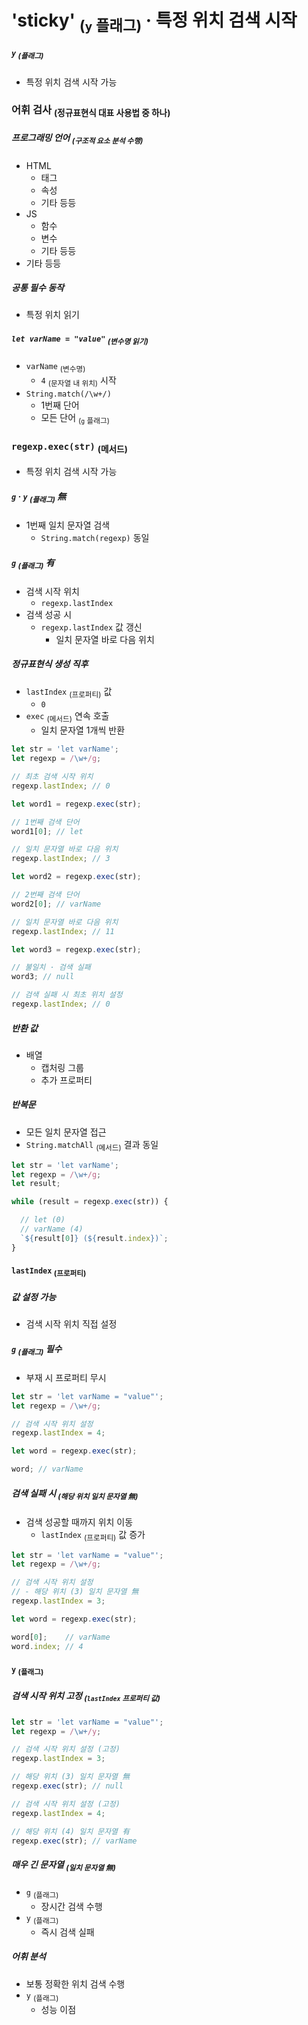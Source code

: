 'sticky' <sub>(`y` 플래그)</sub> · 특정 위치 검색 시작
====

##### `y` <sub>(플래그)</sub>
- 특정 위치 검색 시작 가능

### 어휘 검사 <sub>(정규표현식 대표 사용법 중 하나)</sub>

##### 프로그래밍 언어 <sub>(구조적 요소 분석 수행)</sub>
- HTML
  - 태그
  - 속성
  - 기타 등등
- JS
  - 함수
  - 변수
  - 기타 등등
- 기타 등등

##### 공통 필수 동작
- 특정 위치 읽기

##### `let varName = "value"` <sub>(변수명 읽기)</sub>
- `varName` <sub>(변수명)</sub>
  - `4` <sub>(문자열 내 위치)</sub> 시작
- `String.match(/\w+/)`
  - 1번째 단어
  - 모든 단어 <sub>(`g` 플래그)</sub>

### `regexp.exec(str)` <sub>(메서드)</sub>
- 특정 위치 검색 시작 가능

##### `g` · `y` <sub>(플래그)</sub> 無
- 1번째 일치 문자열 검색
  - `String.match(regexp)` 동일

##### `g` <sub>(플래그)</sub> 有
- 검색 시작 위치
  - `regexp.lastIndex`
- 검색 성공 시
  - `regexp.lastIndex` 값 갱신
    - 일치 문자열 바로 다음 위치

##### 정규표현식 생성 직후
- `lastIndex` <sub>(프로퍼티)</sub> 값
  - `0`
- `exec` <sub>(메서드)</sub> 연속 호출
  - 일치 문자열 1개씩 반환
```javascript
let str = 'let varName';
let regexp = /\w+/g;

// 최초 검색 시작 위치
regexp.lastIndex; // 0

let word1 = regexp.exec(str);

// 1번째 검색 단어
word1[0]; // let

// 일치 문자열 바로 다음 위치
regexp.lastIndex; // 3

let word2 = regexp.exec(str);

// 2번째 검색 단어
word2[0]; // varName

// 일치 문자열 바로 다음 위치
regexp.lastIndex; // 11

let word3 = regexp.exec(str);

// 불일치 · 검색 실패
word3; // null

// 검색 실패 시 최초 위치 설정
regexp.lastIndex; // 0
```

##### 반환 값
- 배열
  - 캡처링 그룹
  - 추가 프로퍼티

##### 반복문
- 모든 일치 문자열 접근
- `String.matchAll` <sub>(메서드)</sub> 결과 동일
```javascript
let str = 'let varName';
let regexp = /\w+/g;
let result;

while (result = regexp.exec(str)) {

  // let (0)
  // varName (4)
  `${result[0]} (${result.index})`;
}
```

#### `lastIndex` <sub>(프로퍼티)</sub>

##### 값 설정 가능
- 검색 시작 위치 직접 설정

##### `g` <sub>(플래그)</sub> 필수
- 부재 시 프로퍼티 무시
```javascript
let str = 'let varName = "value"';
let regexp = /\w+/g;

// 검색 시작 위치 설정
regexp.lastIndex = 4;

let word = regexp.exec(str);

word; // varName
```

##### 검색 실패 시 <sub>(해당 위치 일치 문자열 無)</sub>
- 검색 성공할 때까지 위치 이동
  - `lastIndex` <sub>(프로퍼티)</sub> 값 증가
```javascript
let str = 'let varName = "value"';
let regexp = /\w+/g;

// 검색 시작 위치 설정
// - 해당 위치 (3) 일치 문자열 無
regexp.lastIndex = 3;

let word = regexp.exec(str);

word[0];    // varName
word.index; // 4
```

#### `y` <sub>(플래그)</sub>

##### 검색 시작 위치 고정 <sub>(`lastIndex` 프로퍼티 값)</sub>
```javascript
let str = 'let varName = "value"';
let regexp = /\w+/y;

// 검색 시작 위치 설정 (고정)
regexp.lastIndex = 3;

// 해당 위치 (3) 일치 문자열 無
regexp.exec(str); // null

// 검색 시작 위치 설정 (고정)
regexp.lastIndex = 4;

// 해당 위치 (4) 일치 문자열 有
regexp.exec(str); // varName
```

##### 매우 긴 문자열 <sub>(일치 문자열 無)</sub>
- `g` <sub>(플래그)</sub>
  - 장시간 검색 수행
- `y` <sub>(플래그)</sub>
  - 즉시 검색 실패

##### 어휘 분석
- 보통 정확한 위치 검색 수행
- `y` <sub>(플래그)</sub>
  - 성능 이점
